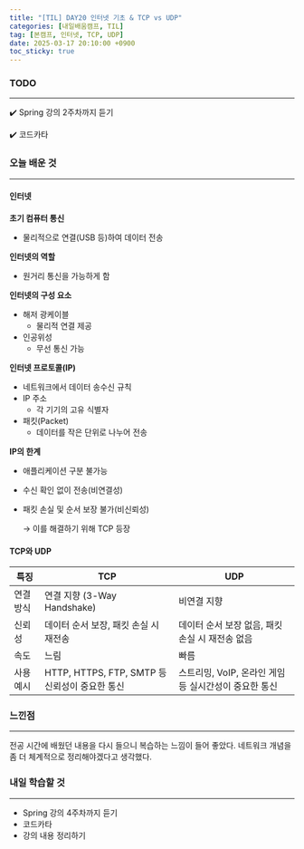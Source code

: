 ```yaml
---
title: "[TIL] DAY20 인터넷 기초 & TCP vs UDP"
categories: [내일배움캠프, TIL]
tag: [본캠프, 인터넷, TCP, UDP]
date: 2025-03-17 20:10:00 +0900
toc_sticky: true
---
```

### TODO
***
✔️ Spring 강의 2주차까지 듣기

✔️ 코드카타

### 오늘 배운 것
***
#### 인터넷
**초기 컴퓨터 통신**
- 물리적으로 연결(USB 등)하여 데이터 전송

**인터넷의 역할**
- 원거리 통신을 가능하게 함

**인터넷의 구성 요소**
- 해저 광케이블
  - 물리적 연결 제공
- 인공위성
  - 무선 통신 가능

**인터넷 프로토콜(IP)**
- 네트워크에서 데이터 송수신 규칙
- IP 주소
  - 각 기기의 고유 식별자
- 패킷(Packet)
  - 데이터를 작은 단위로 나누어 전송

**IP의 한계**
- 애플리케이션 구분 불가능
- 수신 확인 없이 전송(비연결성)
- 패킷 손실 및 순서 보장 불가(비신뢰성)

  → 이를 해결하기 위해 TCP 등장

#### TCP와 UDP

| 특징      | TCP                          | UDP                          |
|----------|------------------------------|------------------------------|
| 연결 방식 | 연결 지향 (3-Way Handshake)  | 비연결 지향                  |
| 신뢰성    | 데이터 순서 보장, 패킷 손실 시 재전송 | 데이터 순서 보장 없음, 패킷 손실 시 재전송 없음 |
| 속도      | 느림                          | 빠름                          |
| 사용 예시 | HTTP, HTTPS, FTP, SMTP 등 신뢰성이 중요한 통신 | 스트리밍, VoIP, 온라인 게임 등 실시간성이 중요한 통신 |


### 느낀점
***
전공 시간에 배웠던 내용을 다시 들으니 복습하는 느낌이 들어 좋았다. 네트워크 개념을 좀 더 체계적으로 정리해야겠다고 생각했다.

### 내일 학습할 것
***
- Spring 강의 4주차까지 듣기
- 코드카타
- 강의 내용 정리하기
